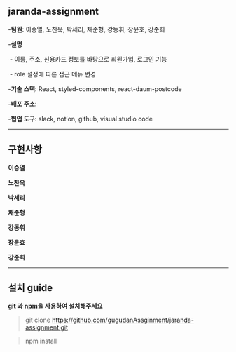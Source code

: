 ## jaranda-assignment

-**팀원**: 이승열, 노찬욱, 박세리, 채준형, 강동휘, 장윤호, 강준희

-**설명**

​    - 이름, 주소, 신용카드 정보를 바탕으로 회원가입, 로그인 기능

​    - role 설정에 따른 접근 메뉴 변경 

-**기술 스택**: React, styled-components, react-daum-postcode

-**배포 주소**: 

-**협업 도구**: slack, notion, github, visual studio code

------

## 구현사항

**이승열**



**노찬욱**



**박세리**



**채준형**



**강동휘**



**장윤효**



**강준희**





------

## 설치 guide

**git 과 npm을 사용하여 설치해주세요**

> git clone https://github.com/gugudanAssginment/jaranda-assignment.git

> npm install

